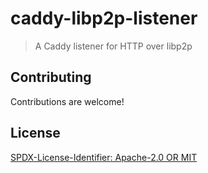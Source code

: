 caddy-libp2p-listener
=======================

> A Caddy listener for HTTP over libp2p

## Contributing

Contributions are welcome!

## License

[SPDX-License-Identifier: Apache-2.0 OR MIT](LICENSE.md)
